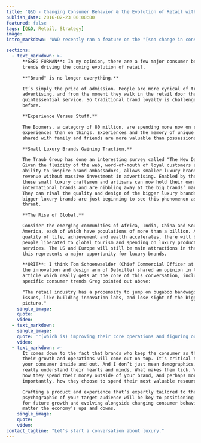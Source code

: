 ```yaml
---
title: 'Q&O - Changing Consumer Behavior & the Evolution of Retail with Luxury Marketing Council Founder, Greg Furman'
publish_date: 2016-02-23 00:00:00
featured: false
tags: [Q&O, Retail, Strategy]
image:
intro_markdown: 'WWD recently ran a feature on the "[sea change in consumer behavior](http://wwd.com/retail-news/department-stores/sea-change-in-consumer-behavior-retailers-need-to-catch-up-10303936/)," citing opinions from experts ranging from Jerry Storch (Chairman, Hudson’s Bay Co.) to Jack Kleinhenz (chief economist, National Retail Federation). The majority of opinions reflected the theme of retail having fallen behind the consumer behavior curve. Do you feel that’s true?​'

sections:
  - text_markdown: >-
      **GREG FURMAN**: In my opinion, there are a few major consumer behavior
      trends driving the coming evolution of retail.

      **"Brand" is no longer everything.**

      It’s simply the price of admission. People are more cynical of traditional
      advertising, and from the moment they walk in the retail door they expect
      quintessential service. So traditional brand loyalty is challenged as never
      before.

      **Experience Versus Stuff.**

      The Boomers, a category of 80 million, are spending more now on special
      experiences than on things. Experiences and the memory of unique experience
      shared with family and friends are more valuable than possessions.

      **Small Luxury Brands Gaining Traction.**

      The Traub Group has done an interesting survey called "The New Davids."
      Given the fluidity of the web, word-of-mouth of loyal customers and the
      ability to inspire brand ambassadors, allows smaller luxury brands to grow
      revenue without massive investment in advertising. Enabled by the web,
      these small luxury craftsmen and artisans can now hold their own with
      international brands and are nibbling away at the big brands’ market share.
      They can rival the quality and design of the bigger luxury brands. The
      bigger luxury brands are just beginning to see this phenomenon as a serious
      threat.

      **The Rise of Global.**

      Consider the emerging communities of Africa, India, China and South
      America, each of which have populations of more than a billion. As their
      quality of life, achievement and wealth accelerates, there will be more
      people liberated to global tourism and spending on luxury products and
      services. The US and Europe will still be main attractions in that regard,
      this represents a major opportunity for luxury brands.

      **ORIT**: I think Tom Schoenwaelder (Chief Commercial Officer at Doblin,
      the innovation and design arm of Deloitte) shared an opinion in the WWD
      article which really gets at the core of this conversation, including the
      specific consumer trends Greg pointed out above:

      "The retail industry has a propensity to jump on bugaboo bandwagons or
      issues, like building innovation labs, and lose sight of the bigger
      picture."​
    single_image:
    quote:
    video:
  - text_markdown:
    single_image:
    quote: '"(which is) improving their core operations and figuring out what they actually are and plan to be for the customers and how to build really unique experiences."'
    video:
  - text_markdown: >-
      It comes down to the fact that brands who keep the consumer as the focus of
      their growth and operations will come out on top. It’s critical to know
      your consumer inside and out. And I don’t just mean demographics. I mean to
      really understand their hearts and minds. What makes them tick. Where and
      how they spend their money outside of your brand, and perhaps more
      importantly, how they choose to spend their most valuable resource: time.

      Crafting a product and experience that’s expertly tailored to the
      psychographic of your target audience will be key to positioning businesses
      for future growth and evolving alongside changing consumer behavior no
      matter the economy’s ups and downs.​
    single_image:
    quote:
    video:
contact_tagline: "Let's start a conversation about luxury."
---
```



